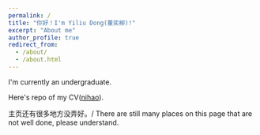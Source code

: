 ```yaml
---
permalink: /
title: "你好！I'm Yiliu Dong(董奕柳)!"
excerpt: "About me"
author_profile: true
redirect_from: 
  - /about/
  - /about.html
---
```


I'm currently an undergraduate.

Here's repo of my CV([nihao](https://github.com/qianlihuang/dongyiliu)). 

主页还有很多地方没弄好。/ There are still many places on this page that are not well done, please understand.

